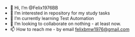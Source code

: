- 👋 Hi, I’m @Felix1976BB
- 👀 I’m interested in repository for my study tasks
- 🌱 I’m currently learning Test Automation
- 💞️ I’m looking to collaborate on nothing - at least now.
- 📫 How to reach me - by email felixbmw1976@gmail.com

<!---
Felix1976BB/Felix1976BB is a ✨ special ✨ repository because its `README.md` (this file) appears on your GitHub profile.
You can click the Preview link to take a look at your changes.
--->
